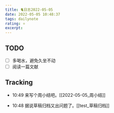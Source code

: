 ```yaml
---
title: 🐈日志2022-05-05
date: 2022-05-05 10:48:37
tags: dailynote
rating: ⭐️
excerpt: 
---
```

## TODO
- [ ] 多喝水，避免久坐不动
- [ ] 阅读一篇文献

## Tracking

- 10:49 来写个周小结吧。[[2022-05-05_周小结]]

- 10:48 据说草稿归档又出问题了。[[test_草稿归档]]

